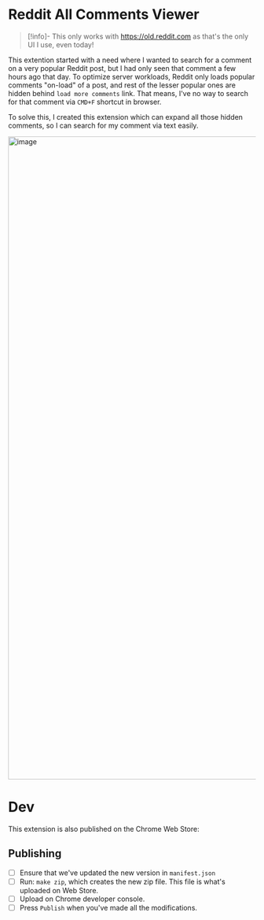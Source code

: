 # Reddit All Comments Viewer

> [!info]- This only works with https://old.reddit.com as that's the only UI I
> use, even today!

This extention started with a need where I wanted to search for a comment on a
very popular Reddit post, but I had only seen that comment a few hours ago that
day.
To optimize server workloads, Reddit only loads popular comments "on-load" of a
post, and rest of the lesser popular ones are hidden behind `load more comments`
link. That means, I've no way to search for that comment via `CMD+F` shortcut in
browser.

To solve this, I created this extension which can expand all those hidden
comments, so I can search for my comment via text easily.

<img width="1306" alt="image" src="https://github.com/user-attachments/assets/774cb3bc-6eea-4f29-9a2e-d3e44d2b0f66" />

# Dev

This extension is also published on the Chrome Web Store: <insert-link-here>

## Publishing

- [ ] Ensure that we've updated the new version in `manifest.json`
- [ ] Run: `make zip`, which creates the new zip file. This file is what's
  uploaded on Web Store.
- [ ] Upload on Chrome developer console.
- [ ] Press `Publish` when you've made all the modifications.
